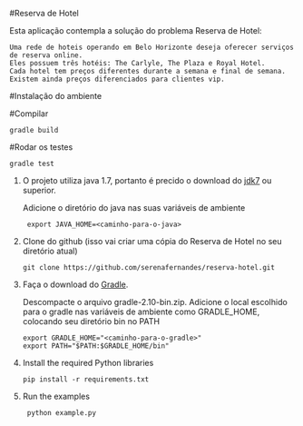 #Reserva de Hotel

Esta aplicação contempla a solução do problema Reserva de Hotel:


    Uma rede de hoteis operando em Belo Horizonte deseja oferecer serviços de reserva online.
    Eles possuem três hotéis: The Carlyle, The Plaza e Royal Hotel.
    Cada hotel tem preços diferentes durante a semana e final de semana.
    Existem ainda preços diferenciados para clientes vip.

#Instalação do ambiente


#Compilar

    gradle build
#Rodar os testes

    gradle test

1. O projeto utiliza java 1.7, portanto é precido o download do [jdk7](http://www.oracle.com/technetwork/pt/java/javase/downloads/jdk7-downloads-1880260.html) ou superior.

    Adicione o diretório do java nas suas variáveis de ambiente

        export JAVA_HOME=<caminho-para-o-java>
1.  Clone do github (isso vai criar uma cópia do Reserva de Hotel no seu diretório atual)

        git clone https://github.com/serenafernandes/reserva-hotel.git
2.  Faça o download do [Gradle](https://services.gradle.org/distributions/gradle-2.10-bin.zip).

    Descompacte o arquivo gradle-2.10-bin.zip.
    Adicione o local escolhido para o gradle nas variáveis de ambiente como GRADLE_HOME, colocando seu diretório bin no PATH

        export GRADLE_HOME="<caminho-para-o-gradle>"
        export PATH="$PATH:$GRADLE_HOME/bin"

3.  Install the required Python libraries

        pip install -r requirements.txt

4. Run the examples

        python example.py
